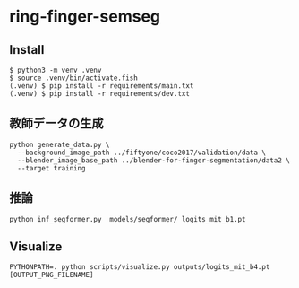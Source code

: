# ring-finger-semseg
## Install
```
$ python3 -m venv .venv
$ source .venv/bin/activate.fish
(.venv) $ pip install -r requirements/main.txt
(.venv) $ pip install -r requirements/dev.txt
```

## 教師データの生成
```
python generate_data.py \
  --background_image_path ../fiftyone/coco2017/validation/data \
  --blender_image_base_path ../blender-for-finger-segmentation/data2 \
  --target training
```

## 推論
```
python inf_segformer.py  models/segformer/ logits_mit_b1.pt
```

## Visualize
```
PYTHONPATH=. python scripts/visualize.py outputs/logits_mit_b4.pt [OUTPUT_PNG_FILENAME]
```
